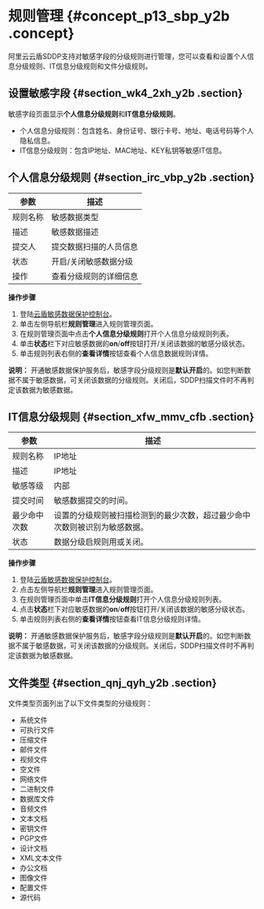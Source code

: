 # 规则管理 {#concept_p13_sbp_y2b .concept}

阿里云云盾SDDP支持对敏感字段的分级规则进行管理，您可以查看和设置个人信息分级规则、IT信息分级规则和文件分级规则。

## 设置敏感字段 {#section_wk4_2xh_y2b .section}

敏感字段页面显示**个人信息分级规则**和**IT信息分级规则**。

-   个人信息分级规则：包含姓名、身份证号、银行卡号、地址、电话号码等个人隐私信息。
-   IT信息分级规则：包含IP地址、MAC地址、KEY私钥等敏感IT信息。

## 个人信息分级规则 {#section_irc_vbp_y2b .section}

|参数|描述|
|--|--|
|规则名称|敏感数据类型|
|描述|敏感数据描述|
|提交人|提交数据扫描的人员信息|
|状态|开启/关闭敏感数据分级|
|操作|查看分级规则的详细信息|

**操作步骤**

1.  登陆[云盾敏感数据保护控制台](https://yundunnext-pre.console.aliyun.com/?p=sddp&accounttraceid=8c6b3535-f65e-4ef2-a2ac-744be5154805#/overview)。
2.  单击左侧导航栏**规则管理**进入规则管理页面。
3.  在规则管理页面中点击**个人信息分级规则**打开个人信息分级规则列表。
4.  单击**状态**栏下对应敏感数据的**on**/**off**按钮打开/关闭该数据的敏感分级状态。
5.  单击规则列表右侧的**查看详情**按钮查看个人信息数据规则详情。

**说明：** 开通敏感数据保护服务后，敏感字段分级规则是**默认开启**的。如您判断数据不属于敏感数据，可关闭该数据的分级规则。关闭后，SDDP扫描文件时不再判定该数据为敏感数据。

## IT信息分级规则 {#section_xfw_mmv_cfb .section}

|参数|描述|
|--|--|
|规则名称|IP地址|
|描述|IP地址|
|敏感等级|内部|
|提交时间|敏感数据提交的时间。|
|最少命中次数|设置的分级规则被扫描检测到的最少次数，超过最少命中次数则被识别为敏感数据。|
|状态|数据分级启规则用或关闭。|

**操作步骤**

1.  登陆[云盾敏感数据保护控制台](https://yundunnext-pre.console.aliyun.com/?p=sddp&accounttraceid=8c6b3535-f65e-4ef2-a2ac-744be5154805#/overview)。
2.  点击左侧导航栏**规则管理**进入规则管理页面。
3.  在规则管理页面中单击**IT信息分级规则**打开个人信息分级规则列表。
4.  点击**状态**栏下对应敏感数据的**on**/**off**按钮打开/关闭该数据的敏感分级状态。
5.  单击规则列表右侧的**查看详情**按钮查看IT信息分级规则详情。

**说明：** 开通敏感数据保护服务后，敏感字段分级规则是**默认开启**的。如您判断数据不属于敏感数据，可关闭该数据的分级规则。关闭后，SDDP扫描文件时不再判定该数据为敏感数据。

## 文件类型 {#section_qnj_qyh_y2b .section}

文件类型页面列出了以下文件类型的分级规则：

-   系统文件
-   可执行文件
-   压缩文件
-   邮件文件
-   视频文件
-   空文件
-   网络文件
-   二进制文件
-   数据库文件
-   音频文件
-   文本文档
-   密钥文件
-   PGP文件
-   设计文档
-   XML文本文件
-   办公文档
-   图像文件
-   配置文件
-   源代码

